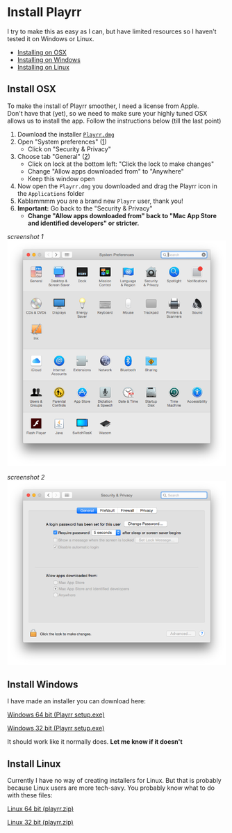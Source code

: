 # Install Playrr

I try to make this as easy as I can, but have limited resources so I haven't tested it on Windows or Linux.


* [Installing on OSX](#install-osx)
* [Installing on Windows](#install-windows)
* [Installing on Linux](#install-linux)


<a name="install-osx"></a>
## Install OSX

To make the install of Playrr smoother, I need a license from Apple.  
Don't have that (yet), so we need to make sure your highly tuned OSX allows us to install the app. Follow the instructions below (till the last point) 

1. Download the installer [`Playrr.dmg`](https://drive.google.com/file/d/0B71bEuxrm-kDM0ZZekIwVFRKYkU/view?usp=sharing)
2. Open "System preferences" ([1](#install1))
	- Click on "Security & Privacy" 
3. Choose tab "General" ([2](#install2))
	- Click on lock at the bottom left: "Click the lock to make changes"
	- Change "Allow apps downloaded from" to "Anywhere"
	- Keep this window open
4. Now open the `Playrr.dmg` you downloaded and drag the Playrr icon in the `Applications` folder
5. Kablammmm you are a brand new `Playrr` user, thank you!
6. **Important:** Go back to the "Security & Privacy" 
	- **Change "Allow apps downloaded from" back to "Mac App Store and identified developers" or stricter.**


<a name="install1"></a>
*screenshot 1*  
![](../images/osx_install1.png)

<a name="install2"></a>
*screenshot 2*  
![](../images/osx_install2.png)


<a name="install-windows"></a>
## Install Windows

I have made an installer you can download here: 

[Windows 64 bit (Playrr setup.exe)](https://drive.google.com/file/d/0B71bEuxrm-kDZDFMcTRLQmk1ZDQ/view?usp=sharing)

[Windows 32 bit (Playrr setup.exe)](https://drive.google.com/file/d/0B71bEuxrm-kDbW1mTmh3RXA1d1k/view?usp=sharing)

It should work like it normally does.
**Let me know if it doesn't**

<a name="install-linux"></a>
## Install Linux

Currently I have no way of creating installers for Linux. But that is probably because Linux users are more tech-savy.
You probably know what to do with these files: 

[Linux 64 bit (playrr.zip)](https://drive.google.com/file/d/0B71bEuxrm-kDWEJlN0E1NFRfdkE/view?usp=sharing)

[Linux 32 bit (playrr.zip)](https://drive.google.com/file/d/0B71bEuxrm-kDaXNsN0RMVW94d0E/view?usp=sharing)


